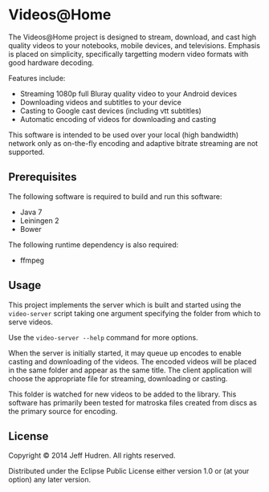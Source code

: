 # Videos@Home

The Videos@Home project is designed to stream, download, and cast high quality
videos to your notebooks, mobile devices, and televisions. Emphasis is placed
on simplicity, specifically targetting modern video formats with good hardware
decoding.

Features include:

* Streaming 1080p full Bluray quality video to your Android devices
* Downloading videos and subtitles to your device
* Casting to Google cast devices (including vtt subtitles)
* Automatic encoding of videos for downloading and casting

This software is intended to be used over your local (high bandwidth) network
only as on-the-fly encoding and adaptive bitrate streaming are not supported.

## Prerequisites

The following software is required to build and run this software:

* Java 7
* Leiningen 2
* Bower

The following runtime dependency is also required:

* ffmpeg

## Usage

This project implements the server which is built and started using the
`video-server` script taking one argument specifying the folder from which to
serve videos.

Use the `video-server --help` command for more options.

When the server is initially started, it may queue up encodes to enable casting
and downloading of the videos. The encoded videos will be placed in the same
folder and appear as the same title. The client application will choose the
appropriate file for streaming, downloading or casting.

This folder is watched for new videos to be added to the library. This software
has primarily been tested for matroska files created from discs as the primary
source for encoding.

## License

Copyright © 2014 Jeff Hudren. All rights reserved.

Distributed under the Eclipse Public License either version 1.0 or (at your
option) any later version.
